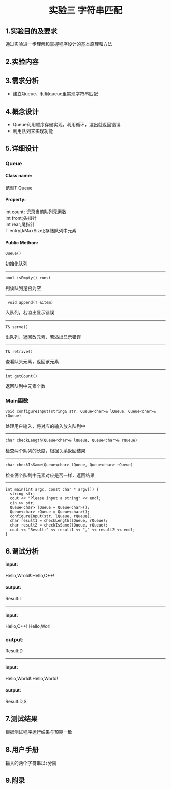 # <div align="center">实验三 字符串匹配 </div>
## 1.实验目的及要求
通过实验进一步理解和掌握程序设计的基本原理和方法

## 2.实验内容

## 3.需求分析
* 建立Queue，利用queue里实现字符串匹配

## 4.概念设计
* Queue利用顺序存储实现，利用循环，溢出就返回错误
* 利用队列来实现功能

## 5.详细设计
### Queue
#### Class name:
范型T
Queue
####  Property:
int count; 记录当前队列元素数  
int front;头指针  
int rear;尾指针  
T entry[kMaxSize];存储队列中元素

#### Public Methon:
	Queue()
初始化队列
___
	bool isEmpty() const
判读队列是否为空
___
	 void append(T &item)
入队列，若溢出显示错误
___
	T& serve()
出队列，返回改元素，若溢出显示错误
___
	T& retrive()
查看队头元素，返回该元素
___
	int getCount()
返回队列中元素个数

### Main函数
	void configureInput(string& str, Queue<char>& lQueue, Queue<char>& rQueue)
处理用户输入，将对应的输入放入队列中
___
	char checkLength(Queue<char>& lQueue, Queue<char>& rQueue)
检查两个队列的长度，根据关系返回结果
___
	char checkIsSame(Queue<char> lQueue, Queue<char> rQueue)
检查俩个队列中元素对应是否一样，返回结果
___
	int main(int argc, const char * argv[]) {
	  string str;
	  cout << "Please input a string" << endl;
	  cin >> str;
	  Queue<char> lQueue = Queue<char>();
	  Queue<char> rQueue = Queue<char>();
	  configureInput(str, lQueue, rQueue);
	  char result1 = checkLength(lQueue, rQueue);
	  char result2 = checkIsSame(lQueue, rQueue);
	  cout << "Result:" << result1 << "," << result2 << endl;
	}
	
## 6.调试分析
#### input:
Hello,Wrold!:Hello,C++!
#### output:
Result:L

___

#### input:
Hello,C++!:Hello,Wor!
### output:
Result:D

___
#### input:
Hello,World!:Hello,World!
#### output:
Result:D,S

## 7.测试结果
根据测试程序运行结果与预期一致

## 8.用户手册
输入的两个字符串以`:`分隔
## 9.附录


